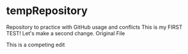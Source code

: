 
# tempRepository
Repository to practice with GitHub usage and conflicts
This is my FIRST TEST!
Let's make a second change.
Original File

This is a competing edit

